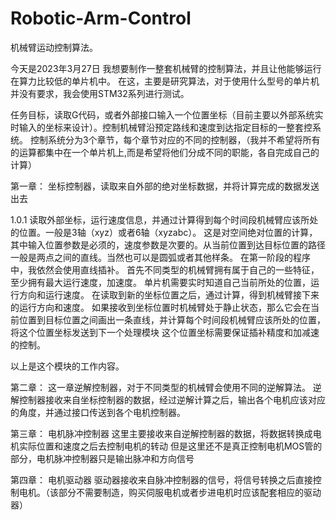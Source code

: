 # Robotic-Arm-Control
机械臂运动控制算法。

今天是2023年3月27日
我想要制作一整套机械臂的控制算法，并且让他能够运行在算力比较低的单片机中。
在这，主要是研究算法，对于使用什么型号的单片机并没有要求，我会使用STM32系列进行测试。

任务目标，读取G代码，或者外部接口输入一个位置坐标（目前主要以外部系统实时输入的坐标来设计）。控制机械臂沿预定路线和速度到达指定目标的一整套控系统。
控制系统分为3个章节，每个章节对应的不同的控制器，（我并不希望将所有的运算都集中在一个单片机上,而是希望将他们分成不同的职能，各自完成自己的计算）


第一章：
坐标控制器，读取来自外部的绝对坐标数据，并将计算完成的数据发送出去


1.0.1
读取外部坐标，运行速度信息，并通过计算得到每个时间段机械臂应该所处的位置。一般是3轴（xyz）或者6轴（xyzabc）。
这是对空间绝对位置的计算，其中输入位置参数是必须的，速度参数是次要的。从当前位置到达目标位置的路径一般是两点之间的直线。当然也可以是圆弧或者其他样条。
在第一阶段的程序中，我依然会使用直线插补。
首先不同类型的机械臂拥有属于自己的一些特征，至少拥有最大运行速度，加速度。
单片机需要实时知道自己当前所处的位置，运行方向和运行速度。
在读取到新的坐标位置之后，通过计算，得到机械臂接下来的运行方向和速度。
如果接收到坐标位置时机械臂处于静止状态，那么它会在当前位置到目标位置之间画出一条直线，并计算每个时间段机械臂应该所处的位置，将这个位置坐标发送到下一个处理模块
这个位置坐标需要保证插补精度和加减速的控制。

以上是这个模块的工作内容。

第二章：
这一章逆解控制器，对于不同类型的机械臂会使用不同的逆解算法。
逆解控制器接收来自坐标控制器的数据，经过逆解计算之后，输出各个电机应该对应的角度，并通过接口传送到各个电机控制器。

第三章：
电机脉冲控制器
这里主要接收来自逆解控制器的数据，将数据转换成电机实际位置和速度之后去控制电机的转动
但是这里还不是真正控制电机MOS管的部分，电机脉冲控制器只是输出脉冲和方向信号

第四章：
电机驱动器
驱动器接收来自脉冲控制器的信号，将信号转换之后直接控制电机。（该部分不需要制造，购买伺服电机或者步进电机时应该配套相应的驱动器）
